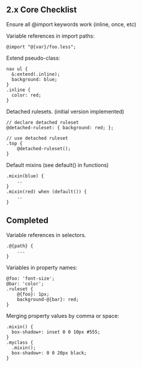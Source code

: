 
2.x Core Checklist
---------

Ensure all @import keywords work (inline, once, etc)

Variable references in import paths:

    @import "@{var}/foo.less";


Extend pseudo-class:

    nav ul {
      &:extend(.inline);
      background: blue;
    }
    .inline {
      color: red;
    }

Detached rulesets.  (initial version implemented)

    // declare detached ruleset
    @detached-ruleset: { background: red; };

    // use detached ruleset
    .top {
        @detached-ruleset(); 
    }

Default mixins (see default() in functions)

    .mixin(blue) {
        ..
    }
    .mixin(red) when (default()) {
        ..
    }


Completed
-----

Variable references in selectors.

    .@{path} {
        ...
    }


Variables in property names:

    @foo: 'font-size';
    @bar: 'color';
    .ruleset {
        @{foo}: 1px;
        background-@{bar}: red;
    }


Merging property values by comma or space:

    .mixin() {
      box-shadow+: inset 0 0 10px #555;
    }
    .myclass {
      .mixin();
      box-shadow+: 0 0 20px black;
    }


